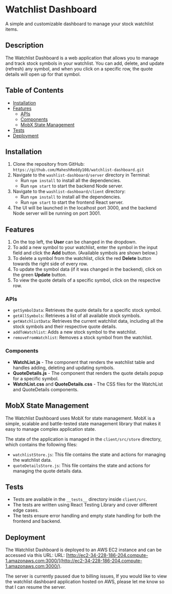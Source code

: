 # Watchlist Dashboard
A simple and customizable dashboard to manage your stock watchlist items.

## Description
The Watchlist Dashboard is a web application that allows you to manage and track stock symbols in your watchlist. You can add, delete, and update (refresh) any symbol, and when you click on a specific row, the quote details will open up for that symbol.

## Table of Contents
- [Installation](#installation)
- [Features](#features)
  - [APIs](#apis)
  - [Components](#components)
  - [MobX State Management](#mobx-state-management)
- [Tests](#tests)
- [Deployment](#deployment)

## Installation <a name="installation"></a>

1. Clone the repository from GitHub: `https://github.com/MaheshReddy108/watchlist-dashboard.git`
2. Navigate to the `washlist-dashboard/server` directory in Terminal:
   - Run `npm install` to install all the dependencies.
   - Run `npm start` to start the backend Node server.
3. Navigate to the `washlist-dashboard/client` directory:
   - Run `npm install` to install all the dependencies.
   - Run `npm start` to start the frontend React server.
4. The UI will be launched in the localhost port 3000, and the backend Node server will be running on port 3001.

## Features <a name="features"></a>

1. On the top left, the **User** can be changed in the dropdown.
2. To add a new symbol to your watchlist, enter the symbol in the input field and click the **Add** button. (Available symbols are shown below.)
3. To delete a symbol from the watchlist, click the red **Delete** button towards the right side of every row.
4. To update the symbol data (if it was changed in the backend), click on the green **Update** button.
5. To view the quote details of a specific symbol, click on the respective row.

### APIs <a name="apis"></a>
- `getSymbolData`: Retrieves the quote details for a specific stock symbol.
- `getAllSymbols`: Retrieves a list of all available stock symbols.
- `getWatchlistData`: Retrieves the current watchlist data, including all the stock symbols and their respective quote details.
- `addToWatchlist`: Adds a new stock symbol to the watchlist.
- `removeFromWatchlist`: Removes a stock symbol from the watchlist.

### Components
- **WatchList.js** - The component that renders the watchlist table and handles adding, deleting and updating symbols.
- **QuoteDetails.js** - The component that renders the quote details popup for a specific symbol.
- **WatchList.css** and **QuoteDetails.css** - The CSS files for the WatchList and QuoteDetails components.

## MobX State Management <a name = "mobx-state-management"></a>
The Watchlist Dashboard uses MobX for state management. MobX is a simple, scalable and battle-tested state management library that makes it easy to manage complex application state. 

The state of the application is managed in the ```client/src/store``` directory, which contains the following files:
- ```watchlistStore.js```: This file contains the state and actions for managing the watchlist data.
- ```quoteDetailsStore.js```: This file contains the state and actions for managing the quote details data.


## Tests <a name = "Tests"></a>
- Tests are available in the ```__tests__``` directory inside ```client/src```.
- The tests are written using React Testing Library and cover different edge cases.
- The tests ensure error handling and empty state handling for both the frontend and backend.

## Deployment <a name = "Deployment"></a>
The Watchlist Dashboard is deployed to an AWS EC2 instance and can be accessed via this URL: URL: [http://ec2-34-228-186-204.compute-1.amazonaws.com:3000/](http://ec2-34-228-186-204.compute-1.amazonaws.com:3000/).

The server is currently paused due to billing issues, If you would like to view the watchlist dashboard application hosted on AWS, please let me know so that I can resume the server.

